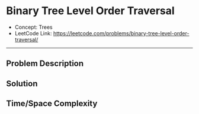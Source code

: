# Binary Tree Level Order Traversal

- Concept: Trees
- LeetCode Link: https://leetcode.com/problems/binary-tree-level-order-traversal/

---

## Problem Description

## Solution

## Time/Space Complexity

